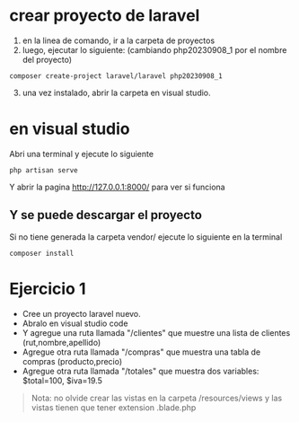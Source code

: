 # crear proyecto de laravel
1) en la linea de comando, ir a la carpeta de proyectos
2) luego, ejecutar lo siguiente: (cambiando php20230908_1 por el nombre del proyecto)

```
composer create-project laravel/laravel php20230908_1
```

3) una vez instalado, abrir la carpeta en visual studio.

# en visual studio
Abri una terminal y ejecute lo siguiente

```
php artisan serve
```

Y abrir la pagina http://127.0.0.1:8000/ para ver si funciona

## Y se puede descargar el proyecto
Si no tiene generada la carpeta vendor/ ejecute lo siguiente en la terminal

```
composer install
```

# Ejercicio 1

* Cree un proyecto laravel nuevo.
* Abralo en visual studio code
* Y agregue una ruta llamada "/clientes" que muestre una lista de clientes (rut,nombre,apellido)
* Agregue otra ruta llamada "/compras" que muestra una tabla de compras (producto,precio)
* Agregue otra ruta llamada "/totales" que muestra dos variables: $total=100, $iva=19.5

> Nota: no olvide crear las vistas en la carpeta /resources/views y las vistas tienen que tener extension .blade.php

